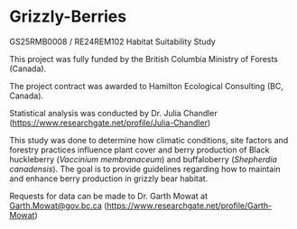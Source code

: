 # Grizzly-Berries
GS25RMB0008 / RE24REM102 Habitat Suitability Study

This project was fully funded by the British Columbia Ministry of Forests (Canada).

The project contract was awarded to Hamilton Ecological Consulting (BC, Canada).

Statistical analysis was conducted by Dr. Julia Chandler
(https://www.researchgate.net/profile/Julia-Chandler)

This study was done to determine how climatic conditions, site factors and forestry practices influence plant cover and berry production of Black huckleberry (_Vaccinium membranaceum_) and buffaloberry (_Shepherdia canadensis_). The goal is to provide guidelines regarding how to maintain and enhance berry production in grizzly bear habitat.

Requests for data can be made to Dr. Garth Mowat at Garth.Mowat@gov.bc.ca
(https://www.researchgate.net/profile/Garth-Mowat)
